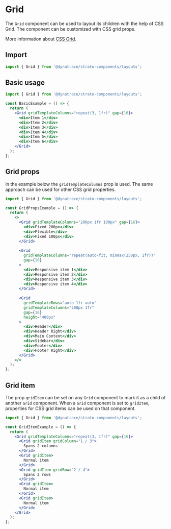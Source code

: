 # Grid

The `Grid` component can be used to layout its children with the help of CSS Grid. The component can be customized with CSS grid props.

More information about [CSS Grid](https://developer.mozilla.org/en-US/docs/Web/CSS/CSS_Grid_Layout).

## Import

```jsx
import { Grid } from '@dynatrace/strato-components/layouts';
```

## Basic usage

```jsx
import { Grid } from '@dynatrace/strato-components/layouts';

const BasicExample = () => {
  return (
    <Grid gridTemplateColumns="repeat(3, 1fr)" gap={16}>
      <div>Item 1</div>
      <div>Item 2</div>
      <div>Item 3</div>
      <div>Item 4</div>
      <div>Item 5</div>
      <div>Item 6</div>
    </Grid>
  );
};
```

## Grid props

In the example below the `gridTemplateColumns` prop is used. The same approach can be used for other CSS grid properties.

```jsx
import { Grid } from '@dynatrace/strato-components/layouts';

const GridPropsExample = () => {
  return (
    <>
      <Grid gridTemplateColumns="200px 1fr 100px" gap={16}>
        <div>Fixed 200px</div>
        <div>Flexible</div>
        <div>Fixed 100px</div>
      </Grid>
      
      <Grid 
        gridTemplateColumns="repeat(auto-fit, minmax(250px, 1fr))" 
        gap={16}
      >
        <div>Responsive item 1</div>
        <div>Responsive item 2</div>
        <div>Responsive item 3</div>
        <div>Responsive item 4</div>
      </Grid>
      
      <Grid 
        gridTemplateRows="auto 1fr auto" 
        gridTemplateColumns="200px 1fr"
        gap={16}
        height="400px"
      >
        <div>Header</div>
        <div>Header Right</div>
        <div>Main Content</div>
        <div>Sidebar</div>
        <div>Footer</div>
        <div>Footer Right</div>
      </Grid>
    </>
  );
};
```

## Grid item

The prop `gridItem` can be set on any `Grid` component to mark it as a child of another `Grid` component. When a `Grid` component is set to `gridItem`, properties for CSS grid items can be used on that component.

```jsx
import { Grid } from '@dynatrace/strato-components/layouts';

const GridItemExample = () => {
  return (
    <Grid gridTemplateColumns="repeat(3, 1fr)" gap={16}>
      <Grid gridItem gridColumn="1 / 3">
        Spans 2 columns
      </Grid>
      <Grid gridItem>
        Normal item
      </Grid>
      <Grid gridItem gridRow="2 / 4">
        Spans 2 rows
      </Grid>
      <Grid gridItem>
        Normal item
      </Grid>
      <Grid gridItem>
        Normal item
      </Grid>
    </Grid>
  );
};
``` 